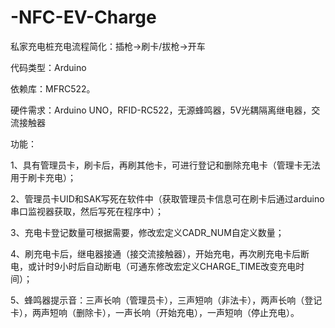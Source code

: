 # -NFC-EV-Charge
私家充电桩充电流程简化：插枪->刷卡/拔枪->开车

代码类型：Arduino

依赖库：MFRC522。

硬件需求：Arduino UNO，RFID-RC522，无源蜂鸣器，5V光耦隔离继电器，交流接触器

功能：

1、具有管理员卡，刷卡后，再刷其他卡，可进行登记和删除充电卡（管理卡无法用于刷卡充电）；

2、管理员卡UID和SAK写死在软件中（获取管理员卡信息可在刷卡后通过arduino串口监视器获取，然后写死在程序中）；

3、充电卡登记数量可根据需要，修改宏定义CADR_NUM自定义数量；

4、刷充电卡后，继电器接通（接交流接触器），开始充电，再次刷充电卡后断电，或计时9小时后自动断电（可通东修改宏定义CHARGE_TIME改变充电时间）；

5、蜂鸣器提示音：三声长响（管理员卡），三声短响（非法卡），两声长响（登记卡），两声短响（删除卡），一声长响（开始充电），一声短响（停止充电）。
